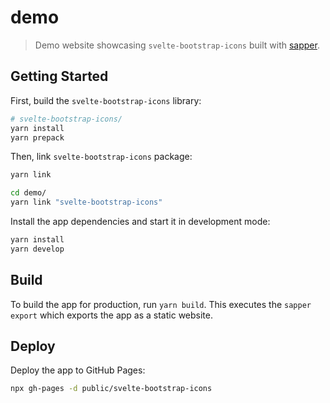 # demo

> Demo website showcasing `svelte-bootstrap-icons` built with [sapper](https://sapper.svelte.dev/).

## Getting Started

First, build the `svelte-bootstrap-icons` library:

```sh
# svelte-bootstrap-icons/
yarn install
yarn prepack
```

Then, link `svelte-bootstrap-icons` package:

```sh
yarn link

cd demo/
yarn link "svelte-bootstrap-icons"
```

Install the app dependencies and start it in development mode:

```sh
yarn install
yarn develop
```

## Build

To build the app for production, run `yarn build`. This executes the `sapper export` which exports the app as a static website.

## Deploy

Deploy the app to GitHub Pages:

```sh
npx gh-pages -d public/svelte-bootstrap-icons
```
